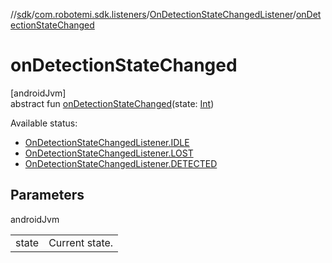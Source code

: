 //[sdk](../../../index.md)/[com.robotemi.sdk.listeners](../index.md)/[OnDetectionStateChangedListener](index.md)/[onDetectionStateChanged](on-detection-state-changed.md)

# onDetectionStateChanged

[androidJvm]\
abstract fun [onDetectionStateChanged](on-detection-state-changed.md)(state: [Int](https://kotlinlang.org/api/latest/jvm/stdlib/kotlin/-int/index.html))

Available status:

- 
   [OnDetectionStateChangedListener.IDLE](-companion/-i-d-l-e.md)
- 
   [OnDetectionStateChangedListener.LOST](-companion/-l-o-s-t.md)
- 
   [OnDetectionStateChangedListener.DETECTED](-companion/-d-e-t-e-c-t-e-d.md)

## Parameters

androidJvm

| | |
|---|---|
| state | Current state. |
